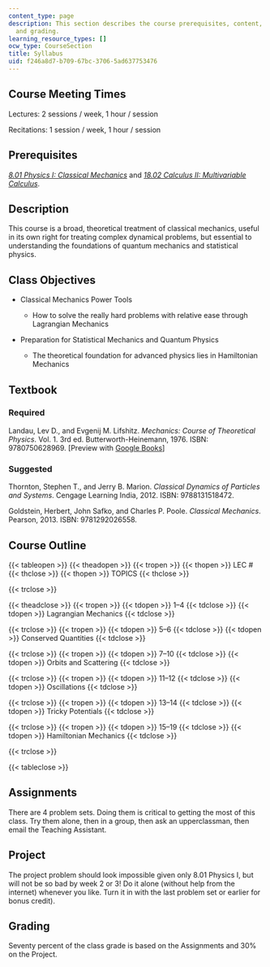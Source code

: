 ```yaml
---
content_type: page
description: This section describes the course prerequisites, content, requirements,
  and grading.
learning_resource_types: []
ocw_type: CourseSection
title: Syllabus
uid: f246a8d7-b709-67bc-3706-5ad637753476
---
```


Course Meeting Times
--------------------

Lectures: 2 sessions / week, 1 hour / session

Recitations: 1 session / week, 1 hour / session

Prerequisites
-------------

[_8.01 Physics I: Classical Mechanics_](/courses/8-01sc-classical-mechanics-fall-2016) and [_18.02 Calculus II: Multivariable Calculus_](/courses/18-02sc-multivariable-calculus-fall-2010).

Description
-----------

This course is a broad, theoretical treatment of classical mechanics, useful in its own right for treating complex dynamical problems, but essential to understanding the foundations of quantum mechanics and statistical physics.

Class Objectives
----------------

*   Classical Mechanics Power Tools
    *   How to solve the really hard problems with relative ease through Lagrangian Mechanics

*   Preparation for Statistical Mechanics and Quantum Physics
    *   The theoretical foundation for advanced physics lies in Hamiltonian Mechanics

Textbook
--------

### Required

Landau, Lev D., and Evgenij M. Lifshitz. _Mechanics: Course of Theoretical Physics_. Vol. 1. 3rd ed. Butterworth-Heinemann, 1976. ISBN: 9780750628969. \[Preview with [Google Books](http://books.google.com/books?id=e-xASAehg1sC&pg=PAfrontcover)\]

### Suggested

Thornton, Stephen T., and Jerry B. Marion. _Classical Dynamics of Particles and Systems_. Cengage Learning India, 2012. ISBN: 9788131518472.

Goldstein, Herbert, John Safko, and Charles P. Poole. _Classical Mechanics_. Pearson, 2013. ISBN: 9781292026558.

Course Outline
--------------

{{< tableopen >}}
{{< theadopen >}}
{{< tropen >}}
{{< thopen >}}
LEC #
{{< thclose >}}
{{< thopen >}}
TOPICS
{{< thclose >}}

{{< trclose >}}

{{< theadclose >}}
{{< tropen >}}
{{< tdopen >}}
1–4
{{< tdclose >}}
{{< tdopen >}}
Lagrangian Mechanics
{{< tdclose >}}

{{< trclose >}}
{{< tropen >}}
{{< tdopen >}}
5–6
{{< tdclose >}}
{{< tdopen >}}
Conserved Quantities
{{< tdclose >}}

{{< trclose >}}
{{< tropen >}}
{{< tdopen >}}
7–10
{{< tdclose >}}
{{< tdopen >}}
Orbits and Scattering
{{< tdclose >}}

{{< trclose >}}
{{< tropen >}}
{{< tdopen >}}
11–12
{{< tdclose >}}
{{< tdopen >}}
Oscillations
{{< tdclose >}}

{{< trclose >}}
{{< tropen >}}
{{< tdopen >}}
13–14
{{< tdclose >}}
{{< tdopen >}}
Tricky Potentials
{{< tdclose >}}

{{< trclose >}}
{{< tropen >}}
{{< tdopen >}}
15–19
{{< tdclose >}}
{{< tdopen >}}
Hamiltonian Mechanics
{{< tdclose >}}

{{< trclose >}}

{{< tableclose >}}

Assignments
-----------

There are 4 problem sets. Doing them is critical to getting the most of this class. Try them alone, then in a group, then ask an upperclassman, then email the Teaching Assistant.

Project
-------

The project problem should look impossible given only 8.01 Physics I, but will not be so bad by week 2 or 3! Do it alone (without help from the internet) whenever you like. Turn it in with the last problem set or earlier for bonus credit).

Grading
-------

Seventy percent of the class grade is based on the Assignments and 30% on the Project.